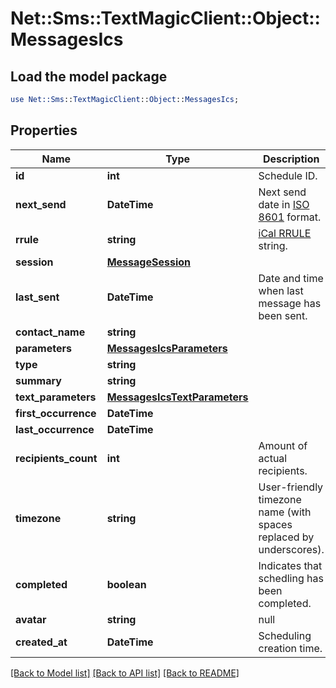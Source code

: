 # Net::Sms::TextMagicClient::Object::MessagesIcs

## Load the model package
```perl
use Net::Sms::TextMagicClient::Object::MessagesIcs;
```

## Properties
Name | Type | Description | Notes
------------ | ------------- | ------------- | -------------
**id** | **int** | Schedule ID. | 
**next_send** | **DateTime** | Next send date in [ISO 8601](https://en.wikipedia.org/?title&#x3D;ISO_8601) format.  | 
**rrule** | **string** | [iCal RRULE](http://www.kanzaki.com/docs/ical/rrule.html) string.  | 
**session** | [**MessageSession**](MessageSession.md) |  | 
**last_sent** | **DateTime** | Date and time when last message has been sent. | 
**contact_name** | **string** |  | 
**parameters** | [**MessagesIcsParameters**](MessagesIcsParameters.md) |  | 
**type** | **string** |  | 
**summary** | **string** |  | 
**text_parameters** | [**MessagesIcsTextParameters**](MessagesIcsTextParameters.md) |  | 
**first_occurrence** | **DateTime** |  | 
**last_occurrence** | **DateTime** |  | 
**recipients_count** | **int** | Amount of actual recipients. | 
**timezone** | **string** | User-friendly timezone name (with spaces replaced by underscores). | 
**completed** | **boolean** | Indicates that schedling has been completed. | 
**avatar** | **string** | null | 
**created_at** | **DateTime** | Scheduling creation time. | 

[[Back to Model list]](../README.md#documentation-for-models) [[Back to API list]](../README.md#documentation-for-api-endpoints) [[Back to README]](../README.md)



